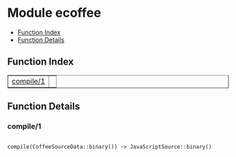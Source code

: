 

# Module ecoffee #
* [Function Index](#index)
* [Function Details](#functions)


<a name="index"></a>

## Function Index ##


<table width="100%" border="1" cellspacing="0" cellpadding="2" summary="function index"><tr><td valign="top"><a href="#compile-1">compile/1</a></td><td></td></tr></table>


<a name="functions"></a>

## Function Details ##

<a name="compile-1"></a>

### compile/1 ###


<pre><code>
compile(CoffeeSourceData::binary()) -&gt; JavaScriptSource::binary()
</code></pre>

<br></br>



